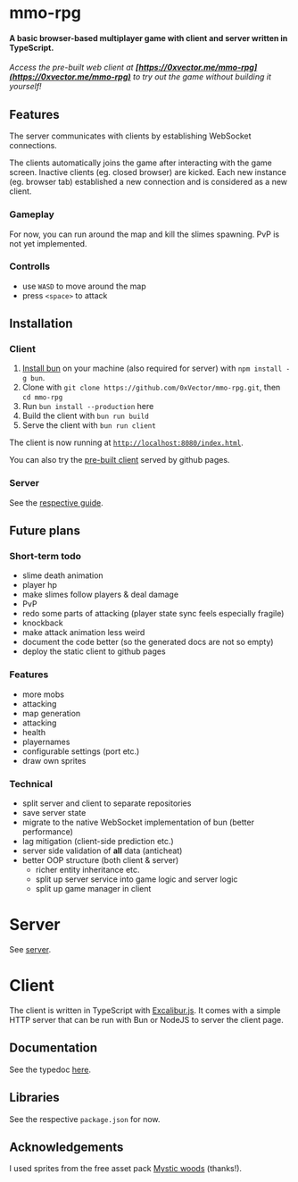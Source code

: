 # mmo-rpg

#### A basic browser-based multiplayer game with client and server written in TypeScript.

*Access the pre-built web client at **[https://0xvector.me/mmo-rpg](https://0xvector.me/mmo-rpg)** to try out the game without building it yourself!*

## Features

The server communicates with clients by establishing WebSocket connections.

The clients automatically joins the game after interacting with the game screen. Inactive clients (eg. closed browser) are kicked. Each new instance (eg. browser tab) established a new connection and is considered as a new client.

### Gameplay
For now, you can run around the map and kill the slimes spawning. PvP is not yet implemented.

### Controlls
- use `WASD` to move around the map
- press `<space>` to attack

## Installation

### Client

1. [Install bun](https://bun.sh/) on your machine (also required for server) with `npm install -g bun`.
2. Clone with `git clone https://github.com/0xVector/mmo-rpg.git`, then `cd mmo-rpg`
3. Run `bun install --production` here
4. Build the client with `bun run build`
5. Serve the client with `bun run client`

The client is now running at [`http://localhost:8080/index.html`](http://localhost:8080/index.html).

You can also try the [pre-built client](https://0xvector.me/mmo-rpg) served by github pages.

### Server

See the [respective guide](./server/README.md).

## Future plans

### Short-term todo
- slime death animation
- player hp
- make slimes follow players & deal damage
- PvP
- redo some parts of attacking (player state sync feels especially fragile)
- knockback
- make attack animation less weird
- document the code better (so the generated docs are not so empty)
- deploy the static client to github pages

### Features 
- more mobs
- attacking
- map generation
- attacking
- health
- playernames
- configurable settings (port etc.)
- draw own sprites

### Technical

- split server and client to separate repositories
- save server state
- migrate to the native WebSocket implementation of bun (better performance)
- lag mitigation (client-side prediction etc.)
- server side validation of **all** data (anticheat)
- better OOP structure (both client & server)
    - richer entity inheritance etc.
    - split up server service into game logic and server logic
    - split up game manager in client

# Server

See [server](./server/).

# Client

The client is written in TypeScript with [Excalibur.js](https://excaliburjs.com/). It comes with a simple HTTP server that can be run with Bun or NodeJS to server the client page.

## Documentation

See the typedoc [here](https://0xvector.me/mmo-rpg/client).

## Libraries

See the respective `package.json` for now.

## Acknowledgements

I used sprites from the free asset pack [Mystic woods](https://game-endeavor.itch.io/mystic-woods) (thanks!).